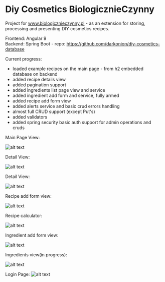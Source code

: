 # Diy Cosmetics BiologicznieCzynny

Project for www.biologicznieczynny.pl - as an extension for storing, processing and presenting DIY cosmetics recipes.<br>

Frontend: Angular 9 <br>
Backend: Spring Boot - repo: https://github.com/darkonion/diy-cosmetics-database<br>

Current progress: <br>
- loaded example recipes on the main page - from h2 embedded database on backend
- added recipe details view
- added pagination support
- added ingredients list page view and service
- added ingredient add form and service, fully armed
- added recipe add form view 
- added alerts service and basic crud errors handling
- almost full CRUD support (except Put's)
- added validators
- added spring security basic auth support for admin operations and cruds

Main Page View:

![alt text](https://i.imgur.com/lNnkPdX.png?1)

Detail View:

![alt text](https://i.imgur.com/T0qZ5dg.png?1)

Detail View:

![alt text](https://i.imgur.com/TDVhETK.png?1)

Recipe add form view: 

![alt text](https://i.imgur.com/OjwSyYs.png?1)

Recipe calculator: 

![alt text](https://i.imgur.com/9gZdWSQ.png?1)

Ingredient add form view: 

![alt text](https://i.imgur.com/33Cx1p5.png?1)

Ingredients view(in progress):

![alt text](https://i.imgur.com/bmLVTom.png?1)

Login Page: 
![alt text](https://i.imgur.com/gIpSyje.png?1)
